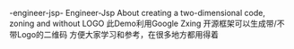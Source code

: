 -engineer-jsp- Engineer-Jsp
About creating a two-dimensional code, zoning and without LOGO 
此Demo利用Google Zxing 开源框架可以生成带/不带Logo的二维码 方便大家学习和参考，在很多地方都用得着
